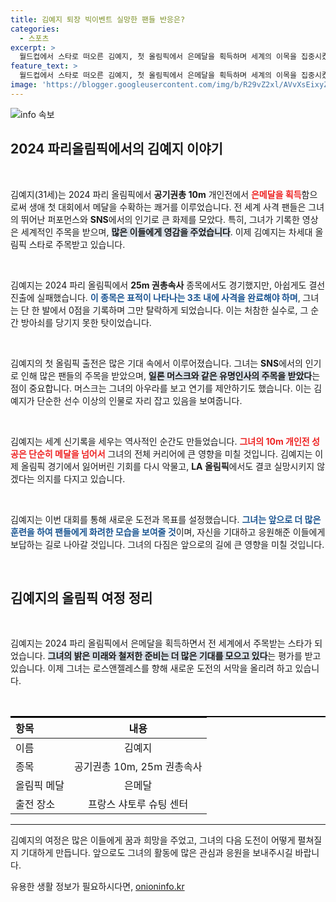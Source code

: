 ```yaml
---
title: 김예지 퇴장 빅이벤트 실망한 팬들 반응은?
categories:
  - 스포츠
excerpt: >
  월드컵에서 스타로 떠오른 김예지, 첫 올림픽에서 은메달을 획득하며 세계의 이목을 집중시켰다. 그러나 25m 권총 본선에서 한 발의 아쉬움으로 결선 진출에 실패하고 말았다. 그녀의 드라마틱한 여정과 엘론 머스크의 관심이 가져다준 화제는 계속되고 있다.
feature_text: >
  월드컵에서 스타로 떠오른 김예지, 첫 올림픽에서 은메달을 획득하며 세계의 이목을 집중시켰다. 그러나 25m 권총 본선에서 한 발의 아쉬움으로 결선 진출에 실패하고 말았다. 그녀의 드라마틱한 여정과 엘론 머스크의 관심이 가져다준 화제는 계속되고 있다.
image: 'https://blogger.googleusercontent.com/img/b/R29vZ2xl/AVvXsEixyZcFfHzMRdzZMjFBmAUKJYCLCGyLL1o632UiGVXcaFdKo_bkvkuCioo0uUKlGfBVcT3P84aROyZIXSBEx3Aw5nCQ3pTgDom1WDC4m8eifvWiAmWEEVb4x6G_l8C0QH225ldMjyaFvpxGEBGNO37VmDTDMHGhJPq73UglMfDca1-0aw/s1600/blogspot.png'
---
```


<p><img src="https://blogger.googleusercontent.com/img/b/R29vZ2xl/AVvXsEixyZcFfHzMRdzZMjFBmAUKJYCLCGyLL1o632UiGVXcaFdKo_bkvkuCioo0uUKlGfBVcT3P84aROyZIXSBEx3Aw5nCQ3pTgDom1WDC4m8eifvWiAmWEEVb4x6G_l8C0QH225ldMjyaFvpxGEBGNO37VmDTDMHGhJPq73UglMfDca1-0aw/s1600/blogspot.png" alt="info 속보" /></p>

<h2 data-ke-size="size26">2024 파리올림픽에서의 김예지 이야기</h2>

<p data-ke-size="size16">&nbsp;</p>

<p>김예지(31세)는 2024 파리 올림픽에서 <strong>공기권총 10m</strong> 개인전에서 <b><span style="color: #ee2323;">은메달을 획득</span></b>함으로써 생애 첫 대회에서 메달을 수확하는 쾌거를 이루었습니다. 전 세계 사격 팬들은 그녀의 뛰어난 퍼포먼스와 <strong>SNS</strong>에서의 인기로 큰 화제를 모았다. 특히, 그녀가 기록한 영상은 세계적인 주목을 받으며, <b><span style="background-color: #21538527;">많은 이들에게 영감을 주었습니다</span></b>. 이제 김예지는 차세대 올림픽 스타로 주목받고 있습니다.</p>

<p data-ke-size="size16">&nbsp;</p>

<p>김예지는 2024 파리 올림픽에서 <strong>25m 권총속사</strong> 종목에서도 경기했지만, 아쉽게도 결선 진출에 실패했습니다. <b><span style="color: #1a5490;">이 종목은 표적이 나타나는 3초 내에 사격을 완료해야 하며</span></b>, 그녀는 단 한 발에서 0점을 기록하며 그만 탈락하게 되었습니다. 이는 처참한 실수로, 그 순간 방아쇠를 당기지 못한 탓이었습니다.</p>

<p data-ke-size="size16">&nbsp;</p>

<p>김예지의 첫 올림픽 출전은 많은 기대 속에서 이루어졌습니다. 그녀는 <strong>SNS</strong>에서의 인기로 인해 많은 팬들의 주목을 받았으며, <b><span style="background-color: #21538527;">일론 머스크와 같은 유명인사의 주목을 받았다</span></b>는 점이 중요합니다. 머스크는 그녀의 아우라를 보고 연기를 제안하기도 했습니다. 이는 김예지가 단순한 선수 이상의 인물로 자리 잡고 있음을 보여줍니다.</p>

<p data-ke-size="size16">&nbsp;</p>

<p>김예지는 세계 신기록을 세우는 역사적인 순간도 만들었습니다. <b><span style="color: #ee2323;">그녀의 10m 개인전 성공은 단순히 메달을 넘어서</span></b> 그녀의 전체 커리어에 큰 영향을 미칠 것입니다. 김예지는 이제 올림픽 경기에서 잃어버린 기회를 다시 악물고, <strong>LA 올림픽</strong>에서도 결코 실망시키지 않겠다는 의지를 다지고 있습니다.</p>

<p data-ke-size="size16">&nbsp;</p>

<p>김예지는 이번 대회를 통해 새로운 도전과 목표를 설정했습니다. <b><span style="color: #1a5490;">그녀는 앞으로 더 많은 훈련을 하여 팬들에게 화려한 모습을 보여줄 것</span></b>이며, 자신을 기대하고 응원해준 이들에게 보답하는 길로 나아갈 것입니다. 그녀의 다짐은 앞으로의 길에 큰 영향을 미칠 것입니다.</p>

<p data-ke-size="size16">&nbsp;</p>

<h2 data-ke-size="size26">김예지의 올림픽 여정 정리</h2>

<p data-ke-size="size16">&nbsp;</p>

<p>김예지는 2024 파리 올림픽에서 은메달을 획득하면서 전 세계에서 주목받는 스타가 되었습니다. <b><span style="background-color: #21538527;">그녀의 밝은 미래와 철저한 준비는 더 많은 기대를 모으고 있다</span></b>는 평가를 받고 있습니다. 이제 그녀는 로스앤젤레스를 향해 새로운 도전의 서막을 올리려 하고 있습니다.</p>

<p data-ke-size="size16">&nbsp;</p>

<table style="width: 100%; border-top: 2px solid #000;">
    <thead>
        <tr>
            <th style="text-align: left;"><b>항목</b></th>
            <th style="text-align: center;"><b>내용</b></th>
        </tr>
    </thead>
    <tbody>
        <tr>
            <td style="text-align: left;">이름</td>
            <td style="text-align: center;">김예지</td>
        </tr>
        <tr>
            <td style="text-align: left;">종목</td>
            <td style="text-align: center;">공기권총 10m, 25m 권총속사</td>
        </tr>
        <tr>
            <td style="text-align: left;">올림픽 메달</td>
            <td style="text-align: center;">은메달</td>
        </tr>
        <tr>
            <td style="text-align: left;">출전 장소</td>
            <td style="text-align: center;">프랑스 샤토루 슈팅 센터</td>
        </tr>
    </tbody>
</table>

<hr>

<p>김예지의 여정은 많은 이들에게 꿈과 희망을 주었고, 그녀의 다음 도전이 어떻게 펼쳐질지 기대하게 만듭니다. 앞으로도 그녀의 활동에 많은 관심과 응원을 보내주시길 바랍니다.</p>
유용한 생활 정보가 필요하시다면, <a href="https://onioninfo.kr" rel="dofollow">onioninfo.kr</a>


